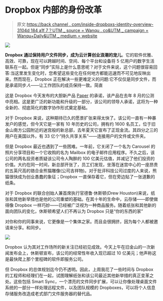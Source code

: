 # Dropbox 内部的身份改革

> 原文:[https://back channel . com/inside-dropboxs-identity-overview-3104d 184 a1f 7？UTM _ source = Wanqu . co&UTM _ campaign = Wanqu+Daily&UTM _ medium = website](https://backchannel.com/inside-dropboxs-identity-overhaul-3104d184a1f7?utm_source=wanqu.co&utm_campaign=Wanqu+Daily&utm_medium=website)

![](../Images/fb2103074f06bf32eff1f65fa39ca57d.png)

**Dropbox 通过保持用户文件同步，成为云计算创业浪潮的宠儿**。它的软件优雅、高效、可靠，现在可以跨越时间、空间、每个平台和设备将 5 亿用户的数字生活联系在一起。但是“同步”实际上是什么意思呢？对于文件来说，这个问题很容易回答:当这里发生变化时，您希望这些变化在任何地方都能迅速而不可见地反映出来。然而现在，Dropbox 正在解决一些更难定义的问题:它不仅仅是同步文件，而是承诺同步*人*——让工作团队的成员保持一致。简直

这是 Dropbox 今天发布的大胆新产品 [Paper](https://paper.dropbox.com/) 的承诺，该产品在去年 8 月的公测中亮相。这是更广泛的新功能和升级的一部分，该公司的领导人承诺，这将为一种全新的、彻底简化的数字协作形式奠定基础。

对于 Dropbox 来说，这种期待已久的愿景扩张来得太快了。该公司一直有一种暴发户的感觉，但今天它是一家有 10 年历史的公司，拥有约 1600 名员工，位于旧金山南方公园附近的迷宫般的新总部，去年夏天它宣布了正现金流。其四分之三的用户在美国以外，有 33 亿个“持久共享关系”——连接用户的文件或文件夹。

但是 Dropbox 最近也遇到了一些困难。一年前，它关闭了一个名为 Carousel 的照片分享项目和一个它收购的名为 Mailbox 的电子邮件应用程序。不久之后，该公司的两名投资者质疑该公司令人陶醉的 100 亿美元估值，并减记了他们投资的价值。大约在同一时间，新总部开张了，员工们发现，坐落在迷宫中心的一座昂贵的五英尺高的铬合金熊猫雕像(公司吉祥物)。对于批评科技公司过度的人来说，熊猫很快成为创业愚蠢的象征；Dropbox 一直保存着它，但在旁边贴了一张道歉的纸条。

对于 Dropbox 的联合创始人兼首席执行官德鲁·休斯顿(Drew Houston)来说，纸张和其他新举措也是他的公司重塑的基础。在其十年的生命中，云存储——即使做得像 Dropbox 一样巧妙——已经被广泛视为一种商品服务。随着纸张和其他新的面向团队的变化，休斯顿希望人们不再认为 Dropbox 只是“你的东西的家”

对你和你的同事来说，它更像是一个集体之家。而且会很拥挤，因为每个人都被邀请来分享。和同步。

![](../Images/2a4dcef64f470813b4fe9e489ff1b851.png)

Dropbox 认为其对工作场所的新关注已经初见成效。今天上午在旧金山的一次新闻发布会上，休斯顿宣布，该公司的经常性年收入现已超过 10 亿美元；他声称这是最快爬上那个里程碑的软件即服务公司。

但 Dropbox 的总体规划迄今仍不透明。因此，上周我花了一些时间与 Dropbox 的工程师和经理们在一起，试图理解纸张和该公司最近其他新举措的真正变革之处。这些包括 Smart Sync，一个漂亮的文件同步扩展，可以让你像处理桌面文件系统的一部分一样处理远程文件，以及团队规模的 Dropboxes，可以将个人信息存储服务改造成老式部门文件服务器的替代品。